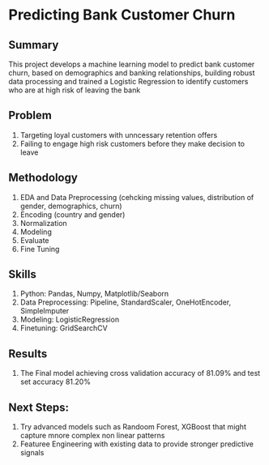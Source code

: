# Predicting Bank Customer Churn

## Summary
This project develops a machine learning model to predict bank customer churn, based on demographics and banking relationships, building robust data processing and trained a Logistic Regression to identify customers who are at high risk of leaving the bank

## Problem
1. Targeting loyal customers with unncessary retention offers
2. Failing to engage high risk customers before they make decision to leave

## Methodology
1. EDA and Data Preprocessing (cehcking missing values, distribution of gender, demographics, churn)
2. Encoding (country and gender)
3. Normalization
4. Modeling
5. Evaluate
6. Fine Tuning
   
## Skills
1. Python: Pandas, Numpy, Matplotlib/Seaborn
2. Data Preprocessing: Pipeline, StandardScaler, OneHotEncoder, SimpleImputer
3. Modeling: LogisticRegression
4. Finetuning: GridSearchCV

## Results
1. The Final model achieving cross validation accuracy of 81.09% and test set accuracy 81.20%

## Next Steps:
1. Try advanced models such as Randoom Forest, XGBoost that might capture mnore complex non linear patterns
2. Featuree Engineering with existing data to provide stronger predictive signals
